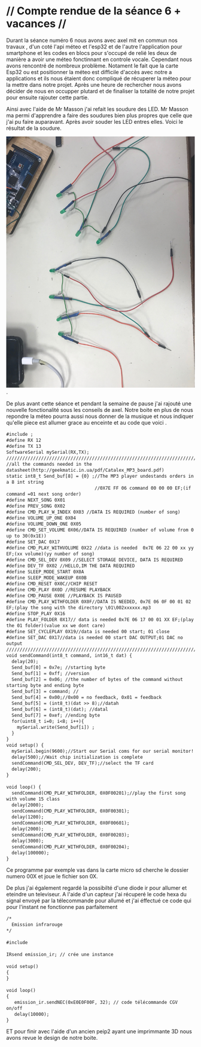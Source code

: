 # // Compte rendue de la séance 6 + vacances //

Durant la séance numéro 6 nous avons avec axel mit en commun nos travaux , d'un coté l'api méteo et l'esp32 et de l'autre l'application pour smartphone et les codes en blocs pour s'occupé de relié les deux de manière a avoir une méteo fonctinnant en controle vocale. Cependant nous avons rencontré de nombreux problème. Notament le fait que la carte Esp32 ou est positionner la méteo est difficile d'accès avec notre a applications et ils nous étaient donc compliqué de récuperer la méteo pour la mettre dans notre projet. Après une heure de rechercher nous avons décider de nous en occupper plutard et de finaliser la totalité de notre projet pour ensuite rajouter cette partie.

Ainsi avec l'aide de Mr Masson j'ai refait les soudure des LED. Mr Masson ma permi d'apprendre a faire des soudures bien plus propres que celle que j'ai pu faire auparavant. Après avoir souder les LED entres elles. Voici le résultat de la soudure.

![Images](https://github.com/ProjetOttoBox/Projet-Arduino/blob/master/Ressources/52713787_243406123277956_7484131507150258176_n.jpg).

De plus avant cette séance et pendant la semaine de pause j'ai rajouté une nouvelle fonctionalité sous les conseils de axel. Notre boite en plus de nous repondre la méteo pourra aussi nous donner de la musique et nous indiquer qu'elle piece est allumer grace au enceinte et au code que voici .


<pre><code>#include <SoftwareSerial.h>;
#define RX 12
#define TX 13
SoftwareSerial mySerial(RX,TX);
//////////////////////////////////////////////////////////////////////////////////// 
//all the commands needed in the datasheet(http://geekmatic.in.ua/pdf/Catalex_MP3_board.pdf) 
static int8_t Send_buf[8] = {0} ;//The MP3 player undestands orders in a 8 int string 
                                 //0X7E FF 06 command 00 00 00 EF;(if command =01 next song order)  
#define NEXT_SONG 0X01  
#define PREV_SONG 0X02  
#define CMD_PLAY_W_INDEX 0X03 //DATA IS REQUIRED (number of song) 
#define VOLUME_UP_ONE 0X04 
#define VOLUME_DOWN_ONE 0X05 
#define CMD_SET_VOLUME 0X06//DATA IS REQUIRED (number of volume from 0 up to 30(0x1E)) 
#define SET_DAC 0X17 
#define CMD_PLAY_WITHVOLUME 0X22 //data is needed  0x7E 06 22 00 xx yy EF;(xx volume)(yy number of song) 
#define CMD_SEL_DEV 0X09 //SELECT STORAGE DEVICE, DATA IS REQUIRED 
#define DEV_TF 0X02 //HELLO,IM THE DATA REQUIRED 
#define SLEEP_MODE_START 0X0A 
#define SLEEP_MODE_WAKEUP 0X0B 
#define CMD_RESET 0X0C//CHIP RESET 
#define CMD_PLAY 0X0D //RESUME PLAYBACK 
#define CMD_PAUSE 0X0E //PLAYBACK IS PAUSED 
#define CMD_PLAY_WITHFOLDER 0X0F//DATA IS NEEDED, 0x7E 06 0F 00 01 02 EF;(play the song with the directory \01\002xxxxxx.mp3 
#define STOP_PLAY 0X16 
#define PLAY_FOLDER 0X17// data is needed 0x7E 06 17 00 01 XX EF;(play the 01 folder)(value xx we dont care) 
#define SET_CYCLEPLAY 0X19//data is needed 00 start; 01 close 
#define SET_DAC 0X17//data is needed 00 start DAC OUTPUT;01 DAC no output 
////////////////////////////////////////////////////////////////////////////////////  
void sendCommand(int8_t command, int16_t dat) { 
  delay(20); 
  Send_buf[0] = 0x7e; //starting byte 
  Send_buf[1] = 0xff; //version 
  Send_buf[2] = 0x06; //the number of bytes of the command without starting byte and ending byte 
  Send_buf[3] = command; // 
  Send_buf[4] = 0x00;//0x00 = no feedback, 0x01 = feedback 
  Send_buf[5] = (int8_t)(dat >> 8);//datah 
  Send_buf[6] = (int8_t)(dat); //datal 
  Send_buf[7] = 0xef; //ending byte 
  for(uint8_t i=0; i<8; i++){ 
    mySerial.write(Send_buf[i]) ; 
  } 
} 
void setup() {
  mySerial.begin(9600);//Start our Serial coms for our serial monitor! 
  delay(500);//Wait chip initialization is complete 
  sendCommand(CMD_SEL_DEV, DEV_TF);//select the TF card   
  delay(200);
}

void loop() {
  sendCommand(CMD_PLAY_WITHFOLDER, 0X0F00201);//play the first song with volume 15 class 
  delay(2000);
  sendCommand(CMD_PLAY_WITHFOLDER, 0X0F00301);
  delay(1200);
  sendCommand(CMD_PLAY_WITHFOLDER, 0X0F00601);
  delay(2000);
  sendCommand(CMD_PLAY_WITHFOLDER, 0X0F00203);
  delay(3000);
  sendCommand(CMD_PLAY_WITHFOLDER, 0X0F00204);
  delay(100000);
}
</code></pre>

Ce programme par exemple vas dans la carte micro sd cherche le dossier numero 00X et joue le fichier son 0X.

De plus j'ai également regardé la possibilté d'une diode ir pour allumer et eteindre un televiseur. 
A l'aide d'un capteur j'ai récuperé le code hexa du signal envoyé par la télecommande pour allumé et j'ai éffectué ce code qui pour l'instant ne fonctionne pas parfaitement 

<pre><code>/* 
  Emission infrarouge 
*/

#include <IRremote.h>

IRsend emission_ir; // crée une instance

void setup() 
{ 
}

void loop() 
{ 
   emission_ir.sendNEC(0xE0E0F00F, 32); // code télécommande CGV on/off 
   delay(10000); 
}
</code></pre>

ET pour finir avec l'aide d'un ancien peip2 ayant une imprimmante 3D nous avons revue le design de notre boite. 

